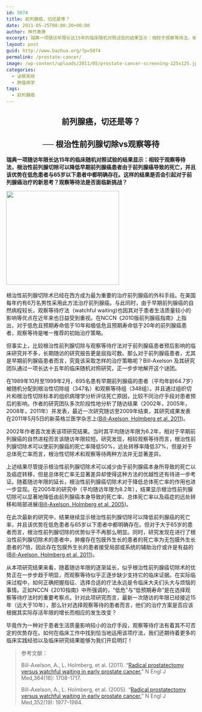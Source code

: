 ```yaml
---
id: 5074
title: 前列腺癌，切还是等？
date: 2011-05-25T08:00:20+00:00
author: 林竹萧萧
excerpt: 瑞典一项随访年限长达15年的临床随机对照试验的结果显示：相较于观察等待法，根治性前列腺切除可以降低早期前列腺癌患者由于前列腺癌导致的死亡，并且该优势在低危患者与65岁以下患者中都明确存在。这样的结果是否会引起对于前列腺癌治疗的新思考？观察等待法是否面临新挑战？
layout: post
guid: http://www.bazhua.org/?p=5074
permalink: /prostate-cancer/
image: /wp-content/uploads/2011/05/prostate-cancer-screening-125x125.jpg
categories:
  - 泌尿系统
  - 肿瘤病学
tags:
  - 前列腺癌
---
```

<h2 style="text-align: center;">
  前列腺癌，切还是等？
</h2>

<h2 style="text-align: center;">
  ── 根治性前列腺切除vs观察等待
</h2>

<p style="text-align: left;">
  <strong>瑞典一项随访年限长达15年的临床随机对照试验的结果显示：相较于观察等待法，根治性前列腺切除可以降低早期前列腺癌患者由于前列腺癌导致的死亡，并且该优势在低危患者与65岁以下患者中都明确存在。这样的结果是否会引起对于前列腺癌治疗的新思考？观察等待法是否面临新挑战？</strong>
</p>

<img class="size-full wp-image-4779 alignright" title="prostate-cancer-screening" src="/wp-content/uploads/2011/05/prostate-cancer-screening.jpg" alt="" width="300" height="250" srcset="/wp-content/uploads/2011/05/prostate-cancer-screening.jpg 300w, /wp-content/uploads/2011/05/prostate-cancer-screening-150x125.jpg 150w" sizes="(max-width: 300px) 100vw, 300px" />

<p style="text-align: left;">
  根治性前列腺切除术已经在西方成为最为重要的治疗前列腺癌的外科手段。在美国每年约有6万名男性采用此方法治疗前列腺癌。与此同时，由于早期前列腺癌的自然病程较长，观察等待疗法（watchful waiting)也因其对于患者生活质量较小的影响等优点在近年来也日益受到重视。在NCCN《2010版前列腺癌指南》上指出，对于低危且预期寿命低于10年和极低危且预期寿命低于20年的前列腺癌患者，观察等待是唯一推荐的初始治疗策略。
</p>

但事实上，比较根治性前列腺切除与观察等待疗法对于前列腺癌患者预后影响的临床研究并不多，长期随访的研究报告更是屈指可数。那么对于前列腺癌患者，尤其是早期前列腺癌患者而言，究竟该采取怎样的治疗策略呢？Bill-Axelson 及其研究团队通过一项长达十五年的临床随机对照研究，正一步步地解开这个谜团。

在1989年10月至1999年2月，695名患有早期前列腺癌的患者（平均年龄64.7岁）被随机分配到根治性切除组（347名）和观察等待组（348组）。并且通过组织切片和根治性切除标本的组织病理学分析评估死亡原因，比较不同治疗手段对患者预后的影响。作者的研究团队多次阶段性地分析了随访结果（2002年，2005年，2008年，2011年）并发表，最近一次研究随访至2009年结束，其研究成果发表在2011年5月5日的新英格兰医学杂志上([Bill-Axelson, Holmberg et al. 2011](http://www.nejm.org/doi/full/10.1056/NEJMoa1011967))。

2002年作者首次发表该项研究结果。当时其平均随访年限为6.2年，相对于早期前列腺癌的自然进程而言该随访年限较短。研究发现，相较观察等待而言，根治性前列腺切除术可以使前列腺癌的死亡率降低50%，远处转移率降低37%，但是对于总体死亡率而言，根治性切除术和观察等待两种方法并无显著差异。

上述结果尽管提示根治性前列腺切除术可以减少由于前列腺癌本身所导致的死亡以及癌症转移，但是总体死亡率无显著差异却使得这种方法的优越性还有待进一步考证。随着随访年限的延长，根治性前列腺癌切除术对于降低总体死亡率的作用也进一步显现。在2005年的研究中（平均随访年限为8.2年），结果显示根治性前列腺切除可以显著地降低由前列腺癌本身导致的死亡率、总体死亡率以及癌症的远处转移和局部进展([Bill-Axelson, Holmberg et al. 2005](http://www.nejm.org/doi/full/10.1056/NEJMoa043739))。

在此次最新的研究中，结果继续显示根治性前列腺切除可以降低前列腺癌的死亡率，并且该优势在低危患者与65岁以下患者中都明确存在。但对于大于65岁的患者而言，根治性前列腺切除的优势似乎不再那么明显。同时，研究发现在进行了根治性前列腺切除术的患者中，肿瘤存在包膜外生长的患者的死亡率为无包膜外生长患者的7倍，因此存在包膜外生长的患者接受局部或系统的辅助治疗或许是有益的([Bill-Axelson, Holmberg et al. 2011](http://www.nejm.org/doi/full/10.1056/NEJMoa1011967))。

从本项研究结果来看，随着随访年限的逐渐延长，似乎根治性前列腺癌切除术的优势正在一步步趋于明显，而观察等待似乎正逐步缺少支持它的临床证据。在实际临床过程中，如何正确把握指征、选择合适的疗法永远是令临床大夫们头大与烦恼的事情。正如NCCN《2010指南》中所强调的，“低危”与“低预期寿命”是在选择观察等待疗法时的重要考察点。针对此项研究而言，最新一次随访的年限已经接近15年（远大于10年），那么针对选择观察等待的患者而言，他们的治疗方案是否应该根据其实际存活年限的增长而相应的发生改变？

毕竟作为一种对于患者生活质量影响较小的治疗手段，观察等待疗法有着其不可否定的优势存在。如何在临床工作中找到恰当地运用该项疗法，我们还期待着更多的临床实践经验以及临床研究结果能够为我们开启明灯！

> 参考文献：
> 
> Bill-Axelson, A., L. Holmberg, et al. (2011). &#8220;[Radical prostatectomy versus watchful waiting in early prostate cancer.](http://www.nejm.org/doi/full/10.1056/NEJMoa1011967)&#8221; N Engl J Med,364(18): 1708-1717.
> 
> Bill-Axelson, A., L. Holmberg, et al. (2005). &#8220;[Radical prostatectomy versus watchful waiting in early prostate cancer.](http://www.nejm.org/doi/full/10.1056/NEJMoa043739)&#8221; N Engl J Med,352(19): 1977-1984.
